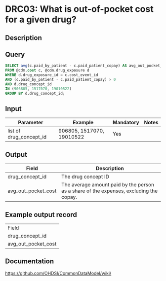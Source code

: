 <!---
Group:drug cost
Name:DRC03 What is out-of-pocket cost for a given drug?
Author:Patrick Ryan
CDM Version: 5.3
-->

# DRC03: What is out-of-pocket cost for a given drug?

## Description
## Query
```sql
SELECT avg(c.paid_by_patient - c.paid_patient_copay) AS avg_out_pocket_cost, d.drug_concept_id
FROM @cdm.cost c, @cdm.drug_exposure d
WHERE d.drug_exposure_id = c.cost_event_id
AND (c.paid_by_patient - c.paid_patient_copay) > 0
AND d.drug_concept_id
IN (906805, 1517070, 19010522)
GROUP BY d.drug_concept_id;
```

## Input

|  Parameter |  Example |  Mandatory |  Notes |
| --- | --- | --- | --- |
| list of drug_concept_id | 906805, 1517070, 19010522 | Yes |   |

## Output

|  Field |  Description |
| --- | --- |
| drug_concept_id | The drug concept ID |
| avg_out_pocket_cost | The average amount paid by the person as a share of the expenses, excluding the copay. |

## Example output record

|   |
| --- |
| Field |  Description |
| drug_concept_id |   |
| avg_out_pocket_cost |   |

## Documentation
https://github.com/OHDSI/CommonDataModel/wiki/
